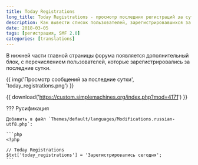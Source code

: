 ```yaml
---
title: Today Registrations
long_title: Today Registrations - просмотр последних регистраций за сутки
description: Как вывести список пользователей, зарегистрировавшихся за последние сутки?
date: 2018-03-05
tags: [регистрация, SMF 2.0]
categories: [translations]
---
```


В нижней части главной страницы форума появляется дополнительный блок, с перечислением пользователей, которые зарегистрировались за последние сутки.

<!-- more -->

{{ img('Просмотр сообщений за последние сутки', 'today_registrations.png') }}

{{ download('https://custom.simplemachines.org/index.php?mod=4171') }}

??? Русификация

    Добавить в файл `Themes/default/languages/Modifications.russian-utf8.php`:

    ```php
    <?php

    // Today Registrations
    $txt['today_registrations'] = 'Зарегистрировались сегодня';
    ```
